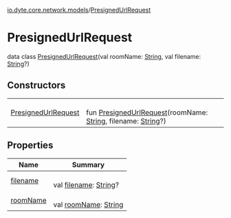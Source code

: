 [io.dyte.core.network.models](../index.md)/[PresignedUrlRequest](index.md)

# PresignedUrlRequest


data class [PresignedUrlRequest](index.md)(val roomName: [String](https://kotlinlang.org/api/latest/jvm/stdlib/kotlin/-string/index.html), val filename: [String](https://kotlinlang.org/api/latest/jvm/stdlib/kotlin/-string/index.html)?)

## Constructors

| | |
|---|---|
| [PresignedUrlRequest](-presigned-url-request.md) | <br/>fun [PresignedUrlRequest](-presigned-url-request.md)(roomName: [String](https://kotlinlang.org/api/latest/jvm/stdlib/kotlin/-string/index.html), filename: [String](https://kotlinlang.org/api/latest/jvm/stdlib/kotlin/-string/index.html)?) |

## Properties

| Name | Summary |
|---|---|
| [filename](filename.md) | <br/>val [filename](filename.md): [String](https://kotlinlang.org/api/latest/jvm/stdlib/kotlin/-string/index.html)? |
| [roomName](room-name.md) | <br/>val [roomName](room-name.md): [String](https://kotlinlang.org/api/latest/jvm/stdlib/kotlin/-string/index.html) |
